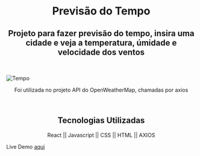 <h1 align="center">Previsão do Tempo</h1>
<h2 align="center">Projeto para fazer previsão do tempo, insira uma cidade e veja a temperatura, úmidade e velocidade dos ventos</h2></br>

![Tempo](https://user-images.githubusercontent.com/117871176/236241825-cb1ebb87-d694-48eb-a99e-ca01dbe6438d.png)
</br>
<div align="center">
  <p>Foi utilizada no projeto API do OpenWeatherMap, chamadas por axios</p>
  </br>
  <h2>Tecnologias Utilizadas</h2>
  <p>React || Javascript || CSS || HTML || AXIOS</p>
</div>

Live Demo [aqui](https://gmarcondes00.github.io/TempoJS/)
